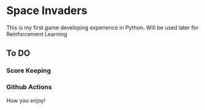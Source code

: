 # Space Invaders

This is my first game developing experience in Python.
Will be used later for Reinforcement Learning


## To DO

### Score Keeping

### Github Actions



How you enjoy!

